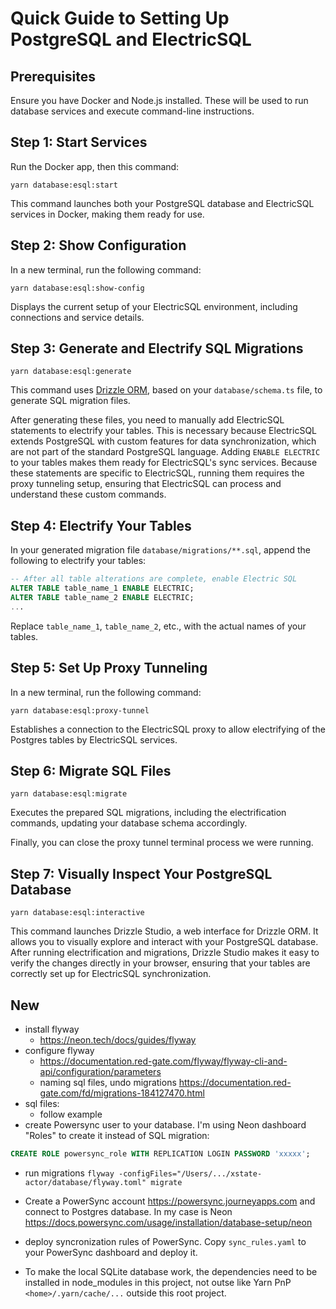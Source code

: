 # Quick Guide to Setting Up PostgreSQL and ElectricSQL

## Prerequisites

Ensure you have Docker and Node.js installed. These will be used to run database services and execute command-line instructions.

## Step 1: Start Services

Run the Docker app, then this command:

```shell
yarn database:esql:start
```

This command launches both your PostgreSQL database and ElectricSQL services in Docker, making them ready for use.

## Step 2: Show Configuration

In a new terminal, run the following command:

```shell
yarn database:esql:show-config
```

Displays the current setup of your ElectricSQL environment, including connections and service details.

## Step 3: Generate and Electrify SQL Migrations

```shell
yarn database:esql:generate
```

This command uses [Drizzle ORM](https://orm.drizzle.team/docs), based on your `database/schema.ts` file, to generate SQL migration files.

After generating these files, you need to manually add ElectricSQL statements to electrify your tables. This is necessary because ElectricSQL extends PostgreSQL with custom features for data synchronization, which are not part of the standard PostgreSQL language. Adding `ENABLE ELECTRIC` to your tables makes them ready for ElectricSQL's sync services. Because these statements are specific to ElectricSQL, running them requires the proxy tunneling setup, ensuring that ElectricSQL can process and understand these custom commands.

## Step 4: Electrify Your Tables

In your generated migration file `database/migrations/**.sql`, append the following to electrify your tables:

```sql
-- After all table alterations are complete, enable Electric SQL
ALTER TABLE table_name_1 ENABLE ELECTRIC;
ALTER TABLE table_name_2 ENABLE ELECTRIC;
...
```

Replace `table_name_1`, `table_name_2`, etc., with the actual names of your tables.

## Step 5: Set Up Proxy Tunneling

In a new terminal, run the following command:

```shell
yarn database:esql:proxy-tunnel
```

Establishes a connection to the ElectricSQL proxy to allow electrifying of the Postgres tables by ElectricSQL services.

## Step 6: Migrate SQL Files

```shell
yarn database:esql:migrate
```

Executes the prepared SQL migrations, including the electrification commands, updating your database schema accordingly.

Finally, you can close the proxy tunnel terminal process we were running.

## Step 7: Visually Inspect Your PostgreSQL Database

```shell
yarn database:esql:interactive
```

This command launches Drizzle Studio, a web interface for Drizzle ORM. It allows you to visually explore and interact with your PostgreSQL database. After running electrification and migrations, Drizzle Studio makes it easy to verify the changes directly in your browser, ensuring that your tables are correctly set up for ElectricSQL synchronization.

## New

- install flyway
  - <https://neon.tech/docs/guides/flyway>
- configure flyway
  - <https://documentation.red-gate.com/flyway/flyway-cli-and-api/configuration/parameters>
  - naming sql files, undo migrations <https://documentation.red-gate.com/fd/migrations-184127470.html>
- sql files:
  - follow example
- create Powersync user to your database. I'm using Neon dashboard "Roles" to create it instead of SQL migration:

```sql
CREATE ROLE powersync_role WITH REPLICATION LOGIN PASSWORD 'xxxxx';
```

- run migrations `flyway -configFiles="/Users/.../xstate-actor/database/flyway.toml" migrate`
- Create a PowerSync account <https://powersync.journeyapps.com> and connect to Postgres database. In my case is Neon <https://docs.powersync.com/usage/installation/database-setup/neon>
- deploy syncronization rules of PowerSync. Copy `sync_rules.yaml` to your PowerSync dashboard and deploy it.

- To make the local SQLite database work, the dependencies need to be installed in node_modules in this project, not outse like Yarn PnP `<home>/.yarn/cache/...` outside this root project.
